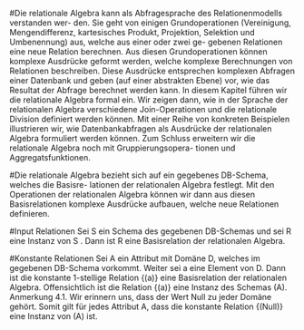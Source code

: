 #Die relationale Algebra kann als Abfragesprache des Relationenmodells verstanden wer-
den. Sie geht von einigen Grundoperationen (Vereinigung, Mengendifferenz, kartesisches
Produkt, Projektion, Selektion und Umbenennung) aus, welche aus einer oder zwei ge-
gebenen Relationen eine neue Relation berechnen. Aus diesen Grundoperationen können
komplexe Ausdrücke geformt werden, welche komplexe Berechnungen von Relationen
beschreiben. Diese Ausdrücke entsprechen komplexen Abfragen einer Datenbank und
geben (auf einer abstrakten Ebene) vor, wie das Resultat der Abfrage berechnet werden
kann.
In diesem Kapitel führen wir die relationale Algebra formal ein. Wir zeigen dann, wie
in der Sprache der relationalen Algebra verschiedene Join-Operationen und die relationale
Division definiert werden können. Mit einer Reihe von konkreten Beispielen illustrieren
wir, wie Datenbankabfragen als Ausdrücke der relationalen Algebra formuliert werden
können. Zum Schluss erweitern wir die relationale Algebra noch mit Gruppierungsopera-
tionen und Aggregatsfunktionen.

#Die relationale Algebra bezieht sich auf ein gegebenes DB-Schema, welches die Basisre-
lationen der relationalen Algebra festlegt. Mit den Operationen der relationalen Algebra
können wir dann aus diesen Basisrelationen komplexe Ausdrücke aufbauen, welche neue
Relationen definieren. 

#Input Relationen
Sei S ein Schema des gegebenen DB-Schemas und sei R eine Instanz von S . Dann ist R
eine Basisrelation der relationalen Algebra.

#Konstante Relationen
Sei A ein Attribut mit Domäne D, welches im gegebenen DB-Schema vorkommt.
Weiter sei a eine Element von D. Dann ist die konstante 1-stellige Relation {(a)} eine
Basisrelation der relationalen Algebra. Offensichtlich ist die Relation {(a)} eine Instanz
des Schemas (A).
Anmerkung 4.1. Wir erinnern uns, dass der Wert Null zu jeder Domäne gehört. Somit
gilt für jedes Attribut A, dass die konstante Relation {(Null)} eine Instanz von (A) ist.
